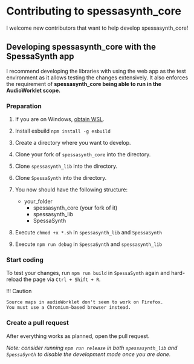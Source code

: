# Contributing to spessasynth_core

I welcome new contributors that want to help develop spessasynth_core!

## Developing spessasynth_core with the SpessaSynth app

I recommend developing the libraries with using the web app as the test environment as it allows testing the changes
extensively.
It also enforces the requirement of **spessasynth_core being able to run in the AudioWorklet scope.**

### Preparation

1. If you are on Windows, [obtain WSL](https://learn.microsoft.com/en-us/windows/wsl/install).
2. Install esbuild `npm install -g esbuild`
3. Create a directory where you want to develop.
4. Clone your fork of `spessasynth_core` into the directory.
5. Clone `spessasynth_lib` into the directory.
6. Clone `SpessaSynth` into the directory.
7. You now should have the following structure:
    - your_folder
        - spessasynth_core (your fork of it)
        - spessasynth_lib
        - SpessaSynth

8. Execute `chmod +x *.sh` in `spessasynth_lib` and `SpessaSynth`
9. Execute `npm run debug` in `SpessaSynth` and `spessasynth_lib`

### Start coding

To test your changes, run `npm run build` in `SpessaSynth` again and hard-reload the page via `Ctrl + Shift + R`.

!!! Caution

    Source maps in audioWorklet don't seem to work on Firefox.
    You must use a Chromium-based browser instead.

### Create a pull request

After everything works as planned, open the pull request.

*Note: consider running `npm run release` in both `spessasynth_lib` and `SpessaSynth` to disable the development mode
once you are done.*
